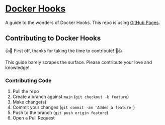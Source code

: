 # [Docker Hooks](http://githooks.com)

A guide to the wonders of Docker Hooks. This repo is using [GitHub Pages](https://pages.github.com/).

## Contributing to Docker Hooks

:+1::tada: First off, thanks for taking the time to contribute! :tada::+1:

This guide barely scrapes the surface. Please contribute your love and knowledge!

### Contributing Code

1. Pull the repo
2. Create a branch against `main` (`git checkout -b feature`)
3. Make change(s)
4. Commit your changes (`git commit -am 'Added a feature'`)
5. Push to the branch (`git push origin feature`)
6. Open a Pull Request
